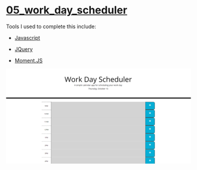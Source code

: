 # [05_work_day_scheduler](https://millsy4.github.io/05_work_day_scheduler/)

Tools I used to complete this include:

- [Javascript](https://www.javascript.com/)

- [JQuery](https://jquery.com/)

- [Moment.JS](https://momentjs.com/)

![Picture of Main Page](./images/website_screenshot.png)